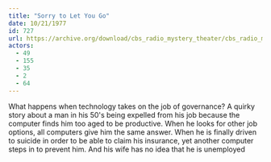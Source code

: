 ```yaml
---
title: "Sorry to Let You Go"
date: 10/21/1977
id: 727
url: https://archive.org/download/cbs_radio_mystery_theater/cbs_radio_mystery_theater-0701-0750.zip/cbs_radio_mystery_theater-0701-0750%2Fcbsrmt_0727_sorry_to_let_you_go.mp3
actors:
  - 49
  - 155
  - 35
  - 2
  - 64
---
```

What happens when technology takes on the job of governance? A quirky story about a man in his 50's being expelled from his job because the computer finds him too aged to be productive. When he looks for other job options, all computers give him the same answer. When he is finally driven to suicide in order to be able to claim his insurance, yet another computer steps in to prevent him. And his wife has no idea that he is unemployed